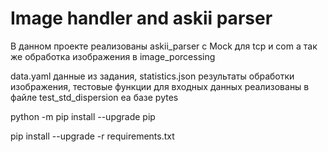 # Image handler and askii parser

В данном проекте реализованы askii_parser с Mock для tcp и com а так же обработка изображения в image_porcessing

data.yaml данные из задания, statistics.json результаты обработки изображения, тестовые функции для входных данных реализованы в файле test_std_dispersion еа базе pytes

python -m pip install --upgrade pip

pip install --upgrade -r requirements.txt
